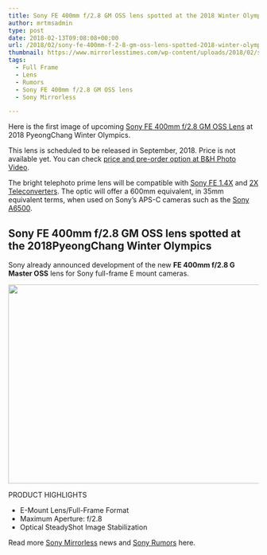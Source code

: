 ```yaml
---
title: Sony FE 400mm f/2.8 GM OSS lens spotted at the 2018 Winter Olympics
author: mrtmsadmin
type: post
date: 2018-02-13T09:08:08+00:00
url: /2018/02/sony-fe-400mm-f-2-8-gm-oss-lens-spotted-2018-winter-olympics/
thumbnail: https://www.mirrorlesstimes.com/wp-content/uploads/2018/02/sony-fe-400mm-f-2.8-gm-oss-lens.jpg
tags:
  - Full Frame
  - Lens
  - Rumors
  - Sony FE 400mm f/2.8 GM OSS lens
  - Sony Mirrorless

---
```

Here is the first image of upcoming <a href="https://www.mirrorlesstimes.com/tag/sony-fe-400mm-f-2-8-gm-oss-lens/" data-wpel-link="internal">Sony FE 400mm f/2.8 GM OSS Lens</a> at 2018 PyeongChang Winter Olympics.

This lens is scheduled to be released in September, 2018. Price is not available yet. You can check <a href="https://www.bhphotovideo.com/c/product/1369634-REG/sony_fe_400mm_f_2_8_gm.html/BI/20175/KBID/14249" target="_new" rel="nofollow" data-wpel-link="external">price and pre-order option at B&H Photo Video</a>.  
<span id="more-2028"></span>

The bright telephoto prime lens will be compatible with <a href="http://www.bhphotovideo.com/c/product/1222777-REG/sony_sel14tc_fe_1_4x_teleconverter.html/BI/20175/KBID/14249" target="_blank" rel="external nofollow noopener">Sony FE 1.4X</a> and <a href="http://www.bhphotovideo.com/c/product/1222778-REG/sony_sel20tc_fe_2x_teleconverter.html/BI/20175/KBID/14249" target="_blank" rel="external nofollow noopener">2X Teleconverters</a>. The optic will offer a 600mm equivalent, in 35mm equivalent terms, when used on Sony’s APS-C cameras such as the [Sony A6500][1].<!--more-->

## Sony FE 400mm f/2.8 GM OSS lens spotted at the 2018PyeongChang Winter Olympics

Sony already announced development of the new **FE 400mm f/2.8 G Master OSS** lens for Sony full-frame E mount cameras.

[<img class="aligncenter size-full wp-image-1658" src="https://i1.wp.com/www.mirrorlesstimes.com/wp-content/uploads/2018/02/sony-fe-400mm-f-2.8-gm-oss-lens.jpg?resize=600%2C400&#038;ssl=1" alt="" width="600" height="400" srcset="https://i1.wp.com/www.mirrorlesstimes.com/wp-content/uploads/2018/02/sony-fe-400mm-f-2.8-gm-oss-lens.jpg?w=900&ssl=1 900w, https://i1.wp.com/www.mirrorlesstimes.com/wp-content/uploads/2018/02/sony-fe-400mm-f-2.8-gm-oss-lens.jpg?resize=450%2C300&ssl=1 450w, https://i1.wp.com/www.mirrorlesstimes.com/wp-content/uploads/2018/02/sony-fe-400mm-f-2.8-gm-oss-lens.jpg?resize=768%2C512&ssl=1 768w" sizes="(max-width: 600px) 100vw, 600px" data-recalc-dims="1" />][2]

<p class="fs16 OpenSans-600-normal upper product-highlights-header">
  PRODUCT HIGHLIGHTS
</p>

<ul class="top-section-list" data-selenium="highlightList">
  <li class="top-section-list-item">
    E-Mount Lens/Full-Frame Format
  </li>
  <li class="top-section-list-item">
    Maximum Aperture: f/2.8
  </li>
  <li class="top-section-list-item">
    Optical SteadyShot Image Stabilization
  </li>
</ul>

Read more <a href="https://www.mirrorlesstimes.com/tag/sony-mirrorless/" target="_blank" rel="noopener">Sony Mirrorless</a> news and <a href="https://www.dailycameranews.com/tag/sony-rumors/" target="_blank" rel="noopener">Sony Rumors</a> here.

 [1]: https://www.dailycameranews.com/2016/11/best-sony-a6500-lenses/
 [2]: https://i1.wp.com/www.mirrorlesstimes.com/wp-content/uploads/2018/02/sony-fe-400mm-f-2.8-gm-oss-lens.jpg?ssl=1